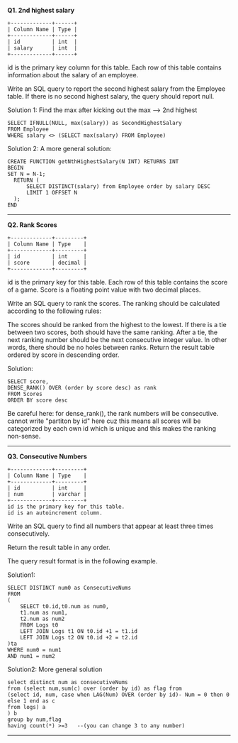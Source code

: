 **Q1. 2nd highest salary**      
```   
+-------------+------+         
| Column Name | Type |       
+-------------+------+       
| id          | int  |       
| salary      | int  |       
+-------------+------+     
```
id is the primary key column for this table.
Each row of this table contains information about the salary of an employee.

Write an SQL query to report the second highest salary from the Employee table. If there is no second highest salary, the query should report null.

Solution 1:
Find the max after kicking out the max --> 2nd highest

```
SELECT IFNULL(NULL, max(salary)) as SecondHighestSalary
FROM Employee
WHERE salary <> (SELECT max(salary) FROM Employee)
```

Solution 2:
A more general solution:

```
CREATE FUNCTION getNthHighestSalary(N INT) RETURNS INT
BEGIN
SET N = N-1;
  RETURN (
      SELECT DISTINCT(salary) from Employee order by salary DESC
      LIMIT 1 OFFSET N      
  );
END
```
---
**Q2. Rank Scores**  
```   
+-------------+---------+
| Column Name | Type    |
+-------------+---------+
| id          | int     |
| score       | decimal |
+-------------+---------+    
```
id is the primary key for this table.
Each row of this table contains the score of a game. Score is a floating point value with two decimal places.

Write an SQL query to rank the scores. The ranking should be calculated according to the following rules:

The scores should be ranked from the highest to the lowest.
If there is a tie between two scores, both should have the same ranking.
After a tie, the next ranking number should be the next consecutive integer value. In other words, there should be no holes between ranks.
Return the result table ordered by score in descending order.

Solution:
```
SELECT score,
DENSE_RANK() OVER (order by score desc) as rank
FROM Scores
ORDER BY score desc 
```
Be careful here: 
for dense_rank(), the rank numbers will be consecutive.
cannot write "partiton by id" here cuz this means all scores will be categorized by each own id which is unique and this makes the ranking non-sense.

---
**Q3. Consecutive Numbers**  
```   
+-------------+---------+
| Column Name | Type    |
+-------------+---------+
| id          | int     |
| num         | varchar |
+-------------+---------+
id is the primary key for this table.
id is an autoincrement column.  
```
Write an SQL query to find all numbers that appear at least three times consecutively.

Return the result table in any order.

The query result format is in the following example.

Solution1:
```
SELECT DISTINCT num0 as ConsecutiveNums
FROM 
(
    SELECT t0.id,t0.num as num0,
    t1.num as num1,
    t2.num as num2
    FROM Logs t0
    LEFT JOIN Logs t1 ON t0.id +1 = t1.id
    LEFT JOIN Logs t2 ON t0.id +2 = t2.id
)ta
WHERE num0 = num1
AND num1 = num2
```
Solution2:
More general solution
```
select distinct num as consecutiveNums 
from (select num,sum(c) over (order by id) as flag from 
(select id, num, case when LAG(Num) OVER (order by id)- Num = 0 then 0 else 1 end as c
from logs) a
) b
group by num,flag
having count(*) >=3   --(you can change 3 to any number)
```
---
